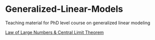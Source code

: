 # Generalized-Linear-Models

Teaching material for PhD level course on generalized linear modeling

[Law of Large Numbers & Central Limit Theorem](https://github.com/ConstanzaSchibber/Generalized-Linear-Models/blob/main/Labs/01.week/LLN_CLT.md)
